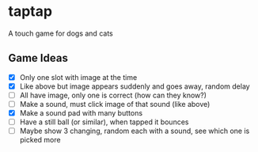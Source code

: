 # taptap

A touch game for dogs and cats

## Game Ideas

- [x] Only one slot with image at the time
- [x] Like above but image appears suddenly and goes away, random delay
- [ ] All have image, only one is correct (how can they know?)
- [ ] Make a sound, must click image of that sound (like above)
- [x] Make a sound pad with many buttons
- [ ] Have a still ball (or similar), when tapped it bounces
- [ ] Maybe show 3 changing, random each with a sound, see which one is picked more